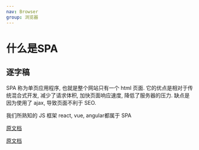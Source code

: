```yaml
---
nav: Browser
group: 浏览器
---
```

# 什么是SPA

## 逐字稿

SPA 称为单页应用程序, 也就是整个网站只有一个 html 页面. 它的优点是相对于传统混合式开发, 减少了请求体积, 加快页面响应速度, 降低了服务器的压力. 缺点是因为使用了 ajax, 导致页面不利于 SEO.

我们所熟知的 JS 框架 react, vue, angular都属于 SPA

[原文档](https://www.yuque.com/silence1224/zvw0fi/kcado0#4519c69e)

[原文档](http://fanyouf.gitee.io/interview/vue/14.html)
